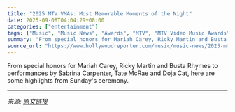```yaml
---
title: "2025 MTV VMAs: Most Memorable Moments of the Night"
date: 2025-09-08T04:04:29+08:00
categories: ["entertainment"]
tags: ["Music", "Music News", "Awards", "MTV", "MTV Video Music Awards", "music", "VMAs", "VMAs 2025"]
summary: "From special honors for Mariah Carey, Ricky Martin and Busta Rhymes to performances by Sabrina Carpenter, Tate McRae and Doja Cat, here are some highlights from Sunday's ceremony."
source_url: "https://www.hollywoodreporter.com/music/music-news/2025-mtv-vmas-best-moments-1236364528/"
---
```


From special honors for Mariah Carey, Ricky Martin and Busta Rhymes to performances by Sabrina Carpenter, Tate McRae and Doja Cat, here are some highlights from Sunday's ceremony.

---

*来源: [原文链接](https://www.hollywoodreporter.com/music/music-news/2025-mtv-vmas-best-moments-1236364528/)*
